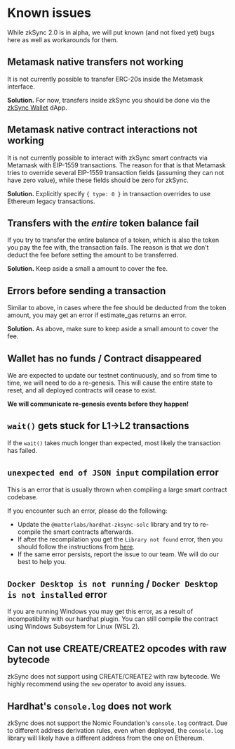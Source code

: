 # Known issues

While zkSync 2.0 is in alpha, we will put known (and not fixed yet) bugs here as well as workarounds for them.

## Metamask native transfers not working

It is not currently possible to transfer ERC-20s inside the Metamask interface.

**Solution.** For now, transfers inside zkSync you should be done via the [zkSync Wallet](https://portal.zksync.io) dApp.

## Metamask native contract interactions not working

It is not currently possible to interact with zkSync smart contracts via Metamask with EIP-1559 transactions. The reason for that is that Metamask tries to override several EIP-1559 transaction fields (assuming they can not have zero value), while these fields should be zero for zkSync.

**Solution.** Explicitly specify `{ type: 0 }` in transaction overrides to use Ethereum legacy transactions.

## Transfers with the _entire_ token balance fail

If you try to transfer the entire balance of a token, which is also the token you pay the fee with, the transaction fails. The reason is that we don’t deduct the fee before setting the amount to be transferred.

**Solution.** Keep aside a small a amount to cover the fee.

## Errors before sending a transaction

Similar to above, in cases where the fee should be deducted from the token amount, you may get an error if estimate_gas returns an error.

**Solution.** As above, make sure to keep aside a small amount to cover the fee.

<!---
## My contract does not compile, due to an error with “cyclic dependencies”

Unfortunately, some contracts have trouble to compile with our hardhat plugin. This is due to the contracts importing external dependencies. This happens to a small number of projects. We are currently working on resolving this issue.

## My transaction is not shown on the block explorer

Currently, the block explorer does not index the latest produced block. As long as a new block is not produced after the block that contains your transaction, it won't appear
on the block explorer.

**Solution.** You can make a simple transfer (or any other transaction) to make the system produce a new block. The previous block would then appear, including your transaction.
Note that if you know the tx id, you can use our wallet to see its status.
--->

## Wallet has no funds / Contract disappeared

We are expected to update our testnet continuously, and so from time to time, we will need to do a re-genesis. This will cause the entire state to reset, and all deployed contracts will cease to exist.

**We will communicate re-genesis events before they happen!**

## `wait()` gets stuck for L1->L2 transactions

If the `wait()` takes much longer than expected, most likely the transaction has failed.

## `unexpected end of JSON input` compilation error

This is an error that is usually thrown when compiling a large smart contract codebase.

If you encounter such an error, please do the following:

- Update the `@matterlabs/hardhat-zksync-solc` library and try to re-compile the smart contracts afterwards.
- If after the recompilation you get the `Library not found` error, then you should follow the instructions from [here](../../api/hardhat/compiling-libraries.md).
- If the same error persists, report the issue to our team. We will do our best to help you.

## `Docker Desktop is not running` / `Docker Desktop is not installed` error

If you are running Windows you may get this error, as a result of incompatibility with our hardhat plugin.
You can still compile the contract using Windows Subsystem for Linux (WSL 2).

## Can not use CREATE/CREATE2 opcodes with raw bytecode

zkSync does not support using CREATE/CREATE2 with raw bytecode. We highly recommend using the `new` operator to avoid any issues.

## Hardhat's `console.log` does not work

zkSync does not support the Nomic Foundation's `console.log` contract. Due to different address derivation rules, even when deployed, the `console.log` library will likely have a different address from the one on Ethereum.
